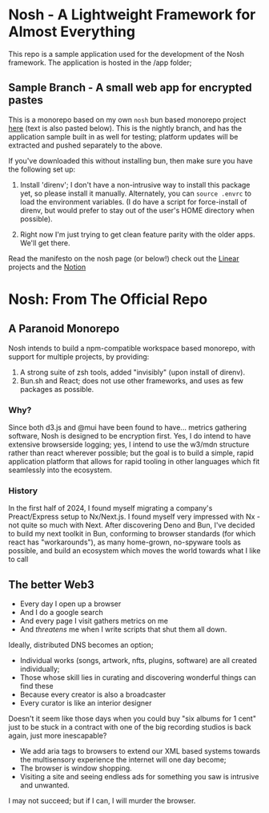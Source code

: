 # Nosh - A Lightweight Framework for Almost Everything

This repo is a sample application used for the development of the Nosh framework. The application is hosted in the /app folder; 




## Sample Branch - A small web app for encrypted pastes

This is a monorepo based on my own `nosh` bun based monorepo project [here](https://github.com/Holistic-Dogma/nosh/blob/main/README.md) (text is also pasted below). This is the nightly branch, and has the application sample built in as well for testing; platform updates will be extracted and pushed separately to the above.

If you've downloaded this without installing bun, then make sure
you have the following set up:

1. Install 'direnv'; I don't have a non-intrusive way to install this package yet, so please install it manually. Alternately, you can `source .envrc` to load the environment variables. (I do have a script for force-install of direnv, but would prefer to stay out of the user's HOME directory when possible).

2. Right now I'm just trying to get clean feature parity with the older apps. We'll get there.

Read the manifesto on the nosh page (or below!)
check out the [Linear](https://linear.app/fintech-black-ops/projects/all) projects
and the [Notion](https://www.notion.so/Axiomatic-Dogma-1494496f5d838066b08fd091feed4227)


# Nosh: From The Official Repo

## A Paranoid Monorepo

Nosh intends to build a npm-compatible workspace based monorepo, with support for multiple
projects, by providing:

1. A strong suite of zsh tools, added "invisibly" (upon install of direnv).
2. Bun.sh and React; does not use other frameworks, and uses as few packages as possible.

### Why?

Since both d3.js and @mui have been found to have... metrics gathering software, Nosh is
designed to be encryption first. Yes, I do intend to have extensive browserside logging;
yes, I intend to use the w3/mdn structure rather than react wherever possible; but the goal
is to build a simple, rapid application platform that allows for rapid tooling in other
languages which fit seamlessly into the ecosystem.

### History

In the first half of 2024, I found myself migrating a company's Preact/Express setup to
Nx/Next.js. I found myself very impressed with Nx - not quite so much with Next. After
discovering Deno and Bun, I've decided to build my next toolkit in Bun, conforming to
browser standards (for which react has "workarounds"), as many home-grown, no-spyware
tools as possible, and build an ecosystem which moves the world towards what I like to call

## The better Web3

- Every day I open up a browser
- And I do a google search
- And every page I visit gathers metrics on me
- And *threatens* me when I write scripts that shut them all down.

Ideally, distributed DNS becomes an option;
*	Individual works (songs, artwork, nfts, plugins, software) are all created individually;
* Those whose skill lies in curating and discovering wonderful things can find these
*	Because every creator is also a broadcaster
* Every curator is like an interior designer


Doesn't it seem like those days when you could buy "six albums for 1 cent" just
to be stuck in a contract with one of the big recording studios is back again,
just more inescapable?



* We add aria tags to browsers to extend our XML based systems towards the multisensory experience the internet will one day become;
* The browser is window shopping.
* Visiting a site and seeing endless ads for something you saw is intrusive and unwanted.


I may not succeed;
  but if I can, I will murder the browser.
